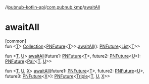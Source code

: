 //[pubnub-kotlin-api](../../index.md)/[com.pubnub.kmp](index.md)/[awaitAll](await-all.md)

# awaitAll

[common]\
fun &lt;[T](await-all.md)&gt; [Collection](https://kotlinlang.org/api/latest/jvm/stdlib/kotlin.collections/-collection/index.html)&lt;[PNFuture](-p-n-future/index.md)&lt;[T](await-all.md)&gt;&gt;.[awaitAll](await-all.md)(): [PNFuture](-p-n-future/index.md)&lt;[List](https://kotlinlang.org/api/latest/jvm/stdlib/kotlin.collections/-list/index.html)&lt;[T](await-all.md)&gt;&gt;

fun &lt;[T](await-all.md), [U](await-all.md)&gt; [awaitAll](await-all.md)(future1: [PNFuture](-p-n-future/index.md)&lt;[T](await-all.md)&gt;, future2: [PNFuture](-p-n-future/index.md)&lt;[U](await-all.md)&gt;): [PNFuture](-p-n-future/index.md)&lt;[Pair](https://kotlinlang.org/api/latest/jvm/stdlib/kotlin/-pair/index.html)&lt;[T](await-all.md), [U](await-all.md)&gt;&gt;

fun &lt;[T](await-all.md), [U](await-all.md), [X](await-all.md)&gt; [awaitAll](await-all.md)(future1: [PNFuture](-p-n-future/index.md)&lt;[T](await-all.md)&gt;, future2: [PNFuture](-p-n-future/index.md)&lt;[U](await-all.md)&gt;, future3: [PNFuture](-p-n-future/index.md)&lt;[X](await-all.md)&gt;): [PNFuture](-p-n-future/index.md)&lt;[Triple](https://kotlinlang.org/api/latest/jvm/stdlib/kotlin/-triple/index.html)&lt;[T](await-all.md), [U](await-all.md), [X](await-all.md)&gt;&gt;

